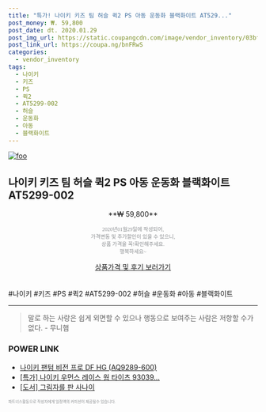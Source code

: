 ```yaml
--- 
title: "특가! 나이키 키즈 팀 허슬 퀵2 PS 아동 운동화 블랙화이트 AT529..." 
post_money: ₩. 59,800 
post_date: dt. 2020.01.29 
post_img_url: https://static.coupangcdn.com/image/vendor_inventory/03bf/e1aeb25fd909d4ad873a1d57623a61a7f01ab1c6d41abd0adad6d84d0531.jpg 
post_link_url: https://coupa.ng/bnFRwS 
categories: 
  - vendor_inventory 
tags: 
  - 나이키 
  - 키즈 
  - PS 
  - 퀵2 
  - AT5299-002 
  - 허슬 
  - 운동화 
  - 아동 
  - 블랙화이트 
--- 
```

[![foo](https://static.coupangcdn.com/image/vendor_inventory/03bf/e1aeb25fd909d4ad873a1d57623a61a7f01ab1c6d41abd0adad6d84d0531.jpg)](https://coupa.ng/bnFRwS) 

## 나이키 키즈 팀 허슬 퀵2 PS 아동 운동화 블랙화이트 AT5299-002 
<p style="text-align: center;">**₩ 59,800**</p> 
<p style="text-align: center;"><span style="color: #898c8f; font-family: Georgia,Times,serif; font-size: 0.75em;">2020년01월29일에 작성되어, <br>가격변동 및 추가할인이 있을 수 있으니,<br> 상품 가격을 꼭!확인해주세요.<br>행복하세요~</span> 
</p>	 
<div markdown="0" style="text-align: center;"><a href="https://coupa.ng/bnFRwS" class="btn btn--success">상품가격 및 후기 보러가기</a></div> 
<br><br> 
  #나이키 #키즈 #PS #퀵2 #AT5299-002 #허슬 #운동화 #아동 #블랙화이트 
<hr> 

> 말로 하는 사랑은 쉽게 외면할 수 있으나 행동으로 보여주는 사람은 저항할 수가 없다. - 무니햄 


### POWER LINK

* <a href="https://blog.naver.com/santokki14/221783623471" target="_blank">나이키 팬텀 비전 프로 DF HG (AQ9289-600)</a>
* <a href="https://blog.naver.com/an0733/221789012431" target="_blank">[특가] 나이키 우먼스 레이스 웜 타이츠 93039...</a>
* <a href="https://blog.naver.com/sakai111/221784704451" target="_blank">[도서] 그림자를 판 사나이</a>

<span style="color: #898c8f; font-family: Georgia,Times,serif; font-size: 0.55em;">파트너스활동으로 작성자에게 일정액의 커미션이 제공될수 있습니다.</span> 
